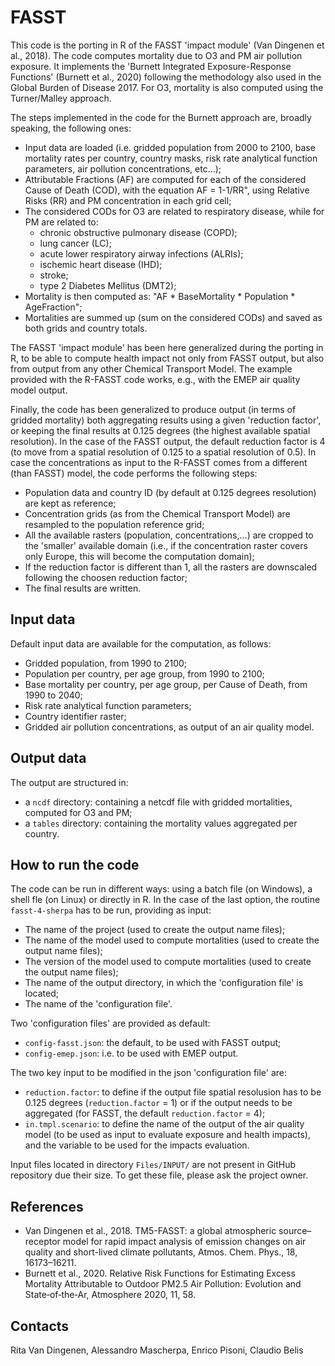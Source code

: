 # FASST #
This code is the porting in R of the FASST 'impact module' (Van Dingenen et al., 2018). The code computes mortality due to O3 and PM air pollution exposure. It implements  the 'Burnett Integrated Exposure-Response Functions' (Burnett et al., 2020) following the methodology also used in the Global Burden of Disease 2017. For O3, mortality is also computed using the Turner/Malley approach.

The steps implemented in the code for the Burnett approach are, broadly speaking, the following ones:

* Input data are loaded (i.e. gridded population from 2000 to 2100, base mortality rates per country, country masks, risk rate analytical function parameters, air pollution concentrations, etc...);
* Attributable Fractions (AF) are computed for each of the considered Cause of Death (COD), with the equation AF = 1-1/RR", using Relative Risks (RR) and PM concentration in each grid cell;
* The considered CODs for O3 are related to respiratory disease, while for PM are related to:
  + chronic obstructive pulmonary disease (COPD);
  + lung cancer (LC);
  + acute lower respiratory airway infections (ALRIs);
  + ischemic heart disease (IHD);
  + stroke;
  + type 2 Diabetes Mellitus (DMT2);
* Mortality is then computed as: "AF * BaseMortality * Population * AgeFraction";
* Mortalities are summed up (sum on the considered CODs) and saved as both grids and country totals.

The FASST 'impact module' has been here generalized during the porting in R, to be able to compute health impact not only from FASST output, but also from output from any other Chemical Transport Model. The example provided with the R-FASST code works, e.g., with the EMEP air quality model output.

Finally, the code has been generalized to  produce output (in terms of gridded mortality) both aggregating results using a given 'reduction factor', or keeping the final results at 0.125 degrees (the highest available spatial resolution). In the case of the FASST output, the default reduction factor is 4 (to move from a spatial resolution of 0.125 to a spatial resolution of 0.5). In case the concentrations as input to the R-FASST comes from a different (than FASST) model, the code performs the following steps:

* Population data and country ID (by default at 0.125 degrees resolution) are kept as reference;
* Concentration grids (as from the Chemical Transport Model) are resampled to the population reference grid;
* All the available rasters (population, concentrations,...) are cropped to the 'smaller' available domain (i.e., if the concentration raster covers only Europe, this will become the computation domain);
* If the reduction factor is different than 1, all the rasters are downscaled following the choosen reduction factor;
* The final results are written.

## Input data ##
Default input data are available for the computation, as follows:

* Gridded population, from 1990 to 2100;
* Population per country, per age group, from 1990 to 2100;
* Base mortality per country, per age group, per Cause of Death, from 1990 to 2040;
* Risk rate analytical function parameters;
* Country identifier raster;
* Gridded air pollution concentrations, as output of an air quality model.

## Output data ##
The output are structured in:

* a `ncdf` directory: containing a netcdf file with gridded mortalities, computed for O3 and PM;
* a `tables` directory: containing the mortality values aggregated per country.

## How to run the code ##
The code can be run in different ways: using a batch file (on Windows), a shell fle (on Linux) or directly in R. In the case of the last option, the routine `fasst-4-sherpa` has to be run, providing as input:

* The name of the project (used to create the output name files);
* The name of the model used to compute mortalities (used to create the output name files);
* The version of the model used to compute mortalities (used to create the output name files);
* The name of the output directory, in which the 'configuration file' is located;
* The name of the 'configuration file'.

Two 'configuration files' are provided as default:

* `config-fasst.json`: the default, to be used with FASST output;
* `config-emep.json`: i.e. to be used with EMEP output.

The two key input to be modified in the json 'configuration file' are:

* `reduction.factor`: to define if the output file spatial resolusion has to be 0.125 degrees (`reduction.factor` = 1) or if the output needs to be aggregated (for FASST, the default `reduction.factor` = 4);
* `in.tmpl.scenario`: to define the name of the output of the air quality model (to be used as input to evaluate exposure and health impacts), and the variable to be used for the impacts evaluation.

Input files located in directory `Files/INPUT/` are not present in GitHub repository due their size.
To get these file, please ask the project owner.

## References ##
* Van Dingenen et al., 2018. TM5-FASST: a global atmospheric source–receptor  model for rapid impact analysis of emission changes  on air quality and short-lived climate pollutants, Atmos. Chem. Phys., 18, 16173–16211.
* Burnett et al., 2020. Relative Risk Functions for Estimating Excess Mortality Attributable to Outdoor PM2.5 Air Pollution: Evolution and State‐of‐the‐Ar, Atmosphere 2020, 11, 58.

## Contacts ##
Rita Van Dingenen, Alessandro Mascherpa, Enrico Pisoni, Claudio Belis
